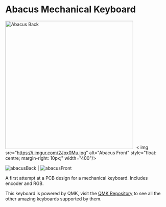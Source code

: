 # Abacus Mechanical Keyboard

<img src="https://i.imgur.com/IFtuWaK.jpg"
     alt="Abacus Back"
     style="float: centre; margin-right: 10px;"
     width="400"/>< img src="https://i.imgur.com/2Jpx0Mu.jpg"
     alt="Abacus Front"
     style="float: centre; margin-right: 10px;"
     width="400"/>
     
     
![abacusBack](https://i.imgur.com/IFtuWaK.jpg)  |  ![abacusFront](https://i.imgur.com/2Jpx0Mu.jpg)

A first attempt at a PCB design for a mechanical keyboard. Includes encoder and RGB.

This keyboard is powered by QMK, visit the [QMK Repository](https://github.com/qmk/qmk_firmware/) to see all the other amazing keyboards supported by them.
